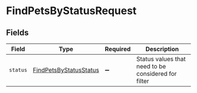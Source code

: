# FindPetsByStatusRequest


## Fields

| Field                                                                       | Type                                                                        | Required                                                                    | Description                                                                 |
| --------------------------------------------------------------------------- | --------------------------------------------------------------------------- | --------------------------------------------------------------------------- | --------------------------------------------------------------------------- |
| `status`                                                                    | [FindPetsByStatusStatus](../../models/operations/findpetsbystatusstatus.md) | :heavy_minus_sign:                                                          | Status values that need to be considered for filter                         |